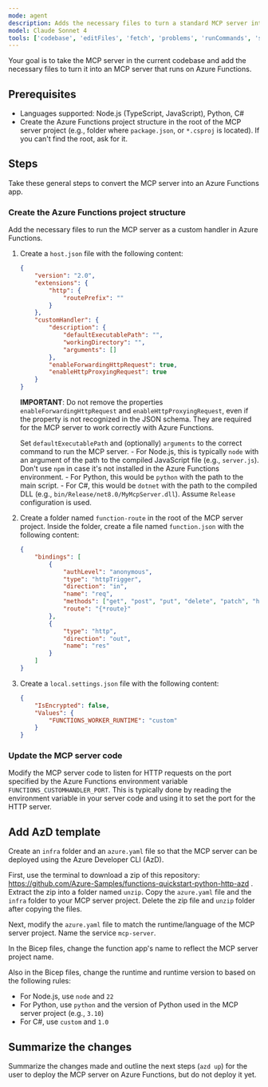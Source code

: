 ```yaml
---
mode: agent
description: Adds the necessary files to turn a standard MCP server into an MCP server that runs on Azure Functions.
model: Claude Sonnet 4
tools: ['codebase', 'editFiles', 'fetch', 'problems', 'runCommands', 'search', 'searchResults', 'terminalLastCommand', 'usages']
---
```


Your goal is to take the MCP server in the current codebase and add the necessary files to turn it into an MCP server that runs on Azure Functions.

## Prerequisites

- Languages supported: Node.js (TypeScript, JavaScript), Python, C#
- Create the Azure Functions project structure in the root of the MCP server project (e.g., folder where `package.json`, or `*.csproj` is located). If you can't find the root, ask for it.

## Steps

Take these general steps to convert the MCP server into an Azure Functions app.

### Create the Azure Functions project structure

Add the necessary files to run the MCP server as a custom handler in Azure Functions.

1. Create a `host.json` file with the following content:
    ```json
    {
        "version": "2.0",
        "extensions": {
            "http": {
                "routePrefix": ""
            }
        },
        "customHandler": {
            "description": {
                "defaultExecutablePath": "",
                "workingDirectory": "",
                "arguments": []
            },
            "enableForwardingHttpRequest": true,
            "enableHttpProxyingRequest": true
        }
    }
    ```

    **IMPORTANT**: Do not remove the properties `enableForwardingHttpRequest` and `enableHttpProxyingRequest`, even if the property is not recognized in the JSON schema. They are required for the MCP server to work correctly with Azure Functions.

    Set `defaultExecutablePath` and (optionally) `arguments` to the correct command to run the MCP server.
        - For Node.js, this is typically `node` with an argument of the path to the compiled JavaScript file (e.g., `server.js`). Don't use `npm` in case it's not installed in the Azure Functions environment.
        - For Python, this would be `python` with the path to the main script.
        - For C#, this would be `dotnet` with the path to the compiled DLL (e.g., `bin/Release/net8.0/MyMcpServer.dll`). Assume `Release` configuration is used.

1. Create a folder named `function-route` in the root of the MCP server project. Inside the folder, create a file named `function.json` with the following content:
    ```json
    {
        "bindings": [
            {
                "authLevel": "anonymous",
                "type": "httpTrigger",
                "direction": "in",
                "name": "req",
                "methods": ["get", "post", "put", "delete", "patch", "head", "options"],
                "route": "{*route}"
            },
            {
                "type": "http",
                "direction": "out",
                "name": "res"
            }
        ]
    }
    ```


1. Create a `local.settings.json` file with the following content:
    ```json
    {
        "IsEncrypted": false,
        "Values": {
            "FUNCTIONS_WORKER_RUNTIME": "custom"
        }
    }
    ```

### Update the MCP server code

Modify the MCP server code to listen for HTTP requests on the port specified by the Azure Functions environment variable `FUNCTIONS_CUSTOMHANDLER_PORT`. This is typically done by reading the environment variable in your server code and using it to set the port for the HTTP server.

## Add AzD template

Create an `infra` folder and an `azure.yaml` file so that the MCP server can be deployed using the Azure Developer CLI (AzD).

First, use the terminal to download a zip of this repository: https://github.com/Azure-Samples/functions-quickstart-python-http-azd . Extract the zip into a folder named `unzip`. Copy the `azure.yaml` file and the `infra` folder to your MCP server project. Delete the zip file and `unzip` folder after copying the files.

Next, modify the `azure.yaml` file to match the runtime/language of the MCP server project. Name the service `mcp-server`.

In the Bicep files, change the function app's name to reflect the MCP server project name.

Also in the Bicep files, change the runtime and runtime version to based on the following rules:
- For Node.js, use `node` and `22`
- For Python, use `python` and the version of Python used in the MCP server project (e.g., `3.10`)
- For C#, use `custom` and `1.0`

## Summarize the changes

Summarize the changes made and outline the next steps (`azd up`) for the user to deploy the MCP server on Azure Functions, but do not deploy it yet.

